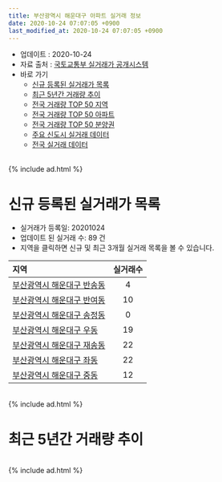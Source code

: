 ```yaml
---
title: 부산광역시 해운대구 아파트 실거래 정보
date: 2020-10-24 07:07:05 +0900
last_modified_at: 2020-10-24 07:07:05 +0900
---
```


* 업데이트 : 2020-10-24
* 자료 출처 : [국토교통부 실거래가 공개시스템](http://rt.molit.go.kr)
* 바로 가기
    * [신규 등록된 실거래가 목록](#신규-등록된-실거래가-목록)
    * [최근 5년간 거래량 추이](#최근-5년간-거래량-추이)
    * [전국 거래량 TOP 50 지역](https://inasie.github.io/apt-trade-info/최근-3개월-전국에서-가장-거래가-많이-발생한-지역)
    * [전국 거래량 TOP 50 아파트](https://inasie.github.io/apt-trade-info/최근-3개월-전국에서-가장-거래가-많이-발생한-아파트)
    * [전국 거래량 TOP 50 분양권](https://inasie.github.io/apt-trade-info/최근-3개월-전국에서-가장-거래가-많이-발생한-분양권)
    * [주요 신도시 실거래 데이터](https://inasie.github.io/apt-trade-info/주요-신도시)
    * [전국 실거래 데이터](https://inasie.github.io/apt-trade-info/전국)

<br>
{% include ad.html %}
<br>

# 신규 등록된 실거래가 목록
* 실거래가 등록일: 20201024
* 업데이트 된 실거래 수: 89 건
* 지역을 클릭하면 신규 및 최근 3개월 실거래 목록을 볼 수 있습니다.


|지역|실거래수|
|:---|:---:|
|[부산광역시 해운대구 반송동](https://inasie.github.io/apt-trade-info/부산광역시-해운대구-반송동)|4|
|[부산광역시 해운대구 반여동](https://inasie.github.io/apt-trade-info/부산광역시-해운대구-반여동)|10|
|[부산광역시 해운대구 송정동](https://inasie.github.io/apt-trade-info/부산광역시-해운대구-송정동)|0|
|[부산광역시 해운대구 우동](https://inasie.github.io/apt-trade-info/부산광역시-해운대구-우동)|19|
|[부산광역시 해운대구 재송동](https://inasie.github.io/apt-trade-info/부산광역시-해운대구-재송동)|22|
|[부산광역시 해운대구 좌동](https://inasie.github.io/apt-trade-info/부산광역시-해운대구-좌동)|22|
|[부산광역시 해운대구 중동](https://inasie.github.io/apt-trade-info/부산광역시-해운대구-중동)|12|


<br>
{% include ad.html %}
<br>

# 최근 5년간 거래량 추이


<div style="width:100%;">
    <canvas id="deal_progress" height="200"></canvas>
</div>

<script>
new Chart(document.getElementById("deal_progress"), {
    type: 'line',
    data: {
        labels: ['201510','201511','201512','201601','201602','201603','201604','201605','201606','201607','201608','201609','201610','201611','201612','201701','201702','201703','201704','201705','201706','201707','201708','201709','201710','201711','201712','201801','201802','201803','201804','201805','201806','201807','201808','201809','201810','201811','201812','201901','201902','201903','201904','201905','201906','201907','201908','201909','201910','201911','201912','202001','202002','202003','202004','202005','202006','202007','202008','202009','202010'],
        datasets: [{
            label: '매매',
            pointRadius: 1,
            data: [1175, 793, 520, 359, 445, 688, 750, 686, 871, 878, 979, 925, 907, 509, 388, 293, 462, 483, 451, 525, 539, 398, 300, 292, 245, 292, 306, 412, 417, 494, 238, 268, 226, 217, 262, 354, 322, 255, 212, 251, 243, 357, 330, 342, 334, 370, 374, 425, 817, 2188, 862, 488, 583, 417, 490, 783, 2063, 1377, 923, 1130, 426],
            borderColor: "rgba(255, 201, 14, 1)",
            backgroundColor: "rgba(255, 201, 14, 0.5)",
            fill: false,
            lineTension: 0
        },{
            label: '전월세',
            pointRadius: 1,
            data: [657, 581, 567, 537, 524, 624, 547, 478, 518, 545, 463, 477, 609, 495, 480, 454, 536, 465, 442, 457, 421, 456, 423, 438, 403, 500, 509, 576, 485, 606, 470, 456, 453, 460, 449, 478, 532, 491, 494, 538, 525, 514, 476, 410, 411, 457, 465, 391, 601, 627, 639, 579, 646, 496, 509, 539, 600, 693, 621, 387, 156],
            borderColor: "rgba(0, 141, 185, 1)",
            backgroundColor: "rgba(0, 141, 185, 0.5)",
            fill: false,
            lineTension: 0
        }
        ]
    },
    options: {
        responsive: true,
        title: {
            display: false
        },
        tooltips: {
            mode: 'index',
            intersect: false
        },
        hover: {
            mode: 'nearest',
            intersect: true
        },
        scales: {
            xAxes: [{
                display: true,
                scaleLabel: {
                    display: true,
                    labelString: '년/월'
                }
            }],
            yAxes: [{
                display: true,
                ticks: {
                    suggestedMin: 0,
                },
                scaleLabel: {
                    display: true,
                    labelString: '실거래 수'
                }
            }]
        }
    }
});

</script>


<br>
{% include ad.html %}
<br>

